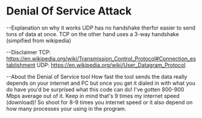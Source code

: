 # Denial Of Service Attack
--Explanation on why it works
UDP has no handshake therfor easier to send tons of data at once. TCP on the other hand uses a 3-way handshake (simpified from wikipedia)  

--Disclaimer
TCP: https://en.wikipedia.org/wiki/Transmission_Control_Protocol#Connection_establishment
UDP: https://en.wikipedia.org/wiki/User_Datagram_Protocol

--About the Denial of Service tool
How fast the tool sends the data really depends on your internet and PC but once you get it dialed in with what you do have you'd be surprised what this code can do! I've gotten 800-900 Mbps average out of it. Keep in mind that's 9 times my internet speed (download)!
So shoot for 8-9 times you internet speed or it also depend on how many processes your using in the program.
